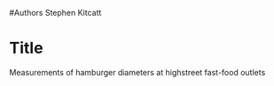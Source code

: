 #Authors
Stephen Kitcatt

# Title
Measurements of hamburger diameters at highstreet fast-food outlets